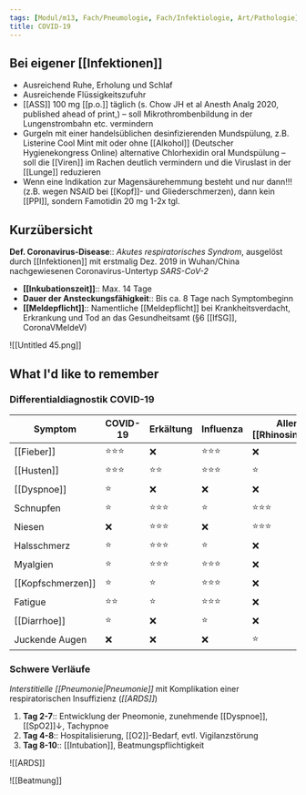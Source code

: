 ```yaml
---
tags: [Modul/m13, Fach/Pneumologie, Fach/Infektiologie, Art/Pathologie]
title: COVID-19
---
```

## Bei eigener [[Infektionen]]

- Ausreichend Ruhe, Erholung und Schlaf
- Ausreichende Flüssigkeitszufuhr
- [[ASS]] 100 mg [[p.o.]] täglich (s. Chow JH et al Anesth Analg 2020, published ahead of print,) – soll Mikrothrombenbildung in der Lungenstrombahn etc. vermindern
- Gurgeln mit einer handelsüblichen desinfizierenden Mundspülung, z.B. Listerine Cool Mint mit oder ohne [[Alkohol]] (Deutscher Hygienekongress Online) alternative Chlorhexidin oral Mundspülung – soll die [[Viren]] im Rachen deutlich vermindern und die Viruslast in der [[Lunge]] reduzieren
- Wenn eine Indikation zur Magensäurehemmung besteht und nur dann!!! (z.B. wegen NSAID bei [[Kopf]]- und Gliederschmerzen), dann kein [[PPI]], sondern Famotidin 20 mg 1-2x tgl.

## Kurzübersicht

**Def. Coronavirus-Disease**:: *Akutes respiratorisches Syndrom*, ausgelöst durch [[Infektionen]] mit erstmalig Dez. 2019 in Wuhan/China nachgewiesenen Coronavirus-Untertyp *SARS-CoV-2*

- **[[Inkubationszeit]]**:: Max. 14 Tage
- **Dauer der Ansteckungsfähigkeit**:: Bis ca. 8 Tage nach Symptombeginn
- **[[Meldepflicht]]**:: Namentliche [[Meldepflicht]] bei Krankheitsverdacht, Erkrankung und Tod an das Gesundheitsamt (§6 [[IfSG]], CoronaVMeldeV)

![[Untitled 45.png]]

## What I'd like to remember

### Differentialdiagnostik COVID-19

﻿Symptom|COVID-19|Erkältung|Influenza|Allerg. [[Rhinosinusitis]]
-|-|-|-|-|
[[Fieber]]|⭐⭐⭐|❌|⭐⭐⭐|❌
[[Husten]]|⭐⭐⭐|⭐⭐|⭐⭐⭐|⭐
[[Dyspnoe]]|⭐|❌|❌|❌
Schnupfen|⭐|⭐⭐⭐|⭐|⭐⭐⭐
Niesen|❌|⭐⭐⭐|❌|⭐⭐⭐
Halsschmerz|⭐|⭐⭐⭐|⭐|❌
Myalgien|⭐|⭐⭐⭐|⭐⭐⭐|❌
[[Kopfschmerzen]]|⭐|⭐|⭐⭐⭐|❌
Fatigue|⭐⭐|⭐|⭐⭐⭐|❌
[[Diarrhoe]]|⭐|❌|⭐|❌
Juckende Augen|❌|❌|❌|⭐

### Schwere Verläufe

*Interstitielle [[Pneumonie|Pneumonie]]* mit Komplikation einer respiratorischen Insuffizienz (*[[ARDS]]*)

1. **Tag 2-7**:: Entwicklung der Pneomonie, zunehmende [[Dyspnoe]], [[SpO2]]↓, Tachypnoe
2. **Tag 4-8**:: Hospitalisierung, [[O2]]-Bedarf, evtl. Vigilanzstörung
3. **Tag 8-10**:: [[Intubation]], Beatmungspflichtigkeit

![[ARDS]]

![[Beatmung]]
